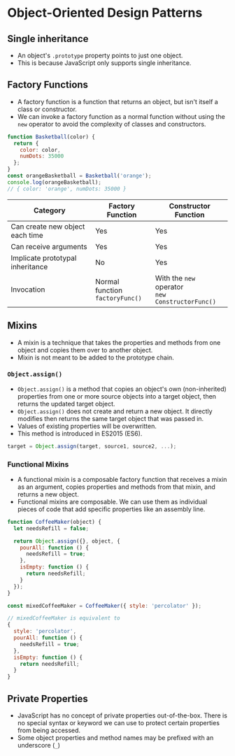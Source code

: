 # Object-Oriented Design Patterns

## Single inheritance
- An object's `.prototype` property points to just one object.
- This is because JavaScript only supports single inheritance.

## Factory Functions
- A factory function is a function that returns an object, but isn't itself a class or constructor.
- We can invoke a factory function as a normal function without using the `new` operator to avoid the complexity of classes and constructors.

```js
function Basketball(color) {
  return {
    color: color,
    numDots: 35000
  };
}
const orangeBasketball = Basketball('orange');
console.log(orangeBasketball);
// { color: 'orange', numDots: 35000 }
```
Category | Factory Function | Constructor Function
--- | --- | ---
Can create new object each time | Yes | Yes
Can receive arguments | Yes | Yes
Implicate prototypal inheritance | No | Yes
Invocation | Normal function<br/>`factoryFunc()` | With the `new` operator<br/>`new ConstructorFunc()` 

## Mixins
- A mixin is a technique that takes the properties and methods from one object and copies them over to another object.
- Mixin is not meant to be added to the prototype chain.

### `Object.assign()`
- `Object.assign()` is a method that copies an object's own (non-inherited) properties from one or more source objects into a target object, then returns the updated target object.
- `Object.assign()` does not create and return a new object. It directly modifies then returns the same target object that was passed in.
- Values of existing properties will be overwritten.
- This method is introduced in ES2015 (ES6).

```js
target = Object.assign(target, source1, source2, ...);
```

### Functional Mixins
- A functional mixin is a composable factory function that receives a mixin as an argument, copies properties and methods from that mixin, and returns a new object.
- Functional mixins are composable. We can use them as individual pieces of code that add specific properties like an assembly line.

```js
function CoffeeMaker(object) {
  let needsRefill = false;

  return Object.assign({}, object, {
    pourAll: function () {
      needsRefill = true;
    },
    isEmpty: function () {
      return needsRefill;
    }
  });
}

const mixedCoffeeMaker = CoffeeMaker({ style: 'percolator' });

// mixedCoffeeMaker is equivalent to
{
  style: 'percolator',
  pourAll: function () {
    needsRefill = true;
  },
  isEmpty: function () {
    return needsRefill;
  }
}
```

## Private Properties
- JavaScript has no concept of private properties out-of-the-box. There is no special syntax or keyword we can use to protect certain properties from being accessed.
- Some object properties and method names may be prefixed with an underscore (`_`)
